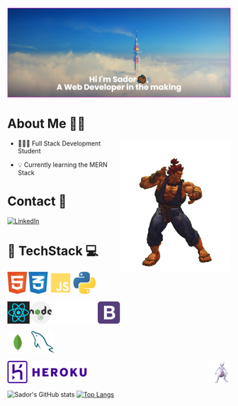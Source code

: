 ![Header](banner.png)

 # About Me 🧑🏾
 <img align="right" alt="Akuma" width="250" height="300px" src="Akuma.gif" />

- 👨🏾‍🎓 Full Stack Development Student

- 💡 Currently learning the MERN Stack


# Contact 📝            
[![LinkedIn](https://img.shields.io/badge/LinkedIn%20-%230A66C2.svg?&style=for-the-badge&logo=LinkedIn&logoColor=FFFFFF)](https://www.linkedin.com/in/sador-zerezghi/)

# 🧰 **TechStack** 💻

<!-- Languages -->
<img src="images/html.svg" height="50" > <img src="images/css.svg" height="50" > <img src="images/js.svg" height="50" > <img src="images/python.svg" height="50" > 

<!-- Frameworks, Platforms & Libaries -->
<img src="images/react.svg" height="50" ><img src="images/nodejs.svg" height="50" >
<img src="images/flask.svg" height="50" ><img src="images/express.svg" height="50" ><img src="images/bootstrap.svg" height="50" >

<!-- Databases -->
<img src="images/mongo-db.svg" height="50" > <img src="images/mysql.svg" height="50" > 

<!-- Hosting -->
<img src="images/heroku.svg" height="50" > 
<img align="right" width="50" height="50" alt="MewTwo" src="Mewtwo.gif" />

<!--![HTML5](https://img.shields.io/badge/html5-%23E34F26.svg?style=for-the-badge&logo=html5&logoColor=white)
![CSS3](https://img.shields.io/badge/css3-%231572B6.svg?style=for-the-badge&logo=css3&logoColor=white)
![JavaScript](https://img.shields.io/badge/javascript-%23323330.svg?style=for-the-badge&logo=javascript&logoColor=%23F7DF1E)
![React](https://img.shields.io/badge/react-%2320232a.svg?style=for-the-badge&logo=react&logoColor=%2361DAFB)
![Python](https://img.shields.io/badge/python-3670A0?style=for-the-badge&logo=python&logoColor=ffdd54)
![Bootstrap](https://img.shields.io/badge/bootstrap-%23563D7C.svg?style=for-the-badge&logo=bootstrap&logoColor=white)
![Django](https://img.shields.io/badge/django-%23092E20.svg?style=for-the-badge&logo=django&logoColor=white)
![Flask](https://img.shields.io/badge/flask-%23000.svg?style=for-the-badge&logo=flask&logoColor=white)
![jQuery](https://img.shields.io/badge/jquery-%230769AD.svg?style=for-the-badge&logo=jquery&logoColor=white)
![MongoDB](https://img.shields.io/badge/MongoDB-%234ea94b.svg?style=for-the-badge&logo=mongodb&logoColor=white)
![MySQL](https://img.shields.io/badge/mysql-%2300f.svg?style=for-the-badge&logo=mysql&logoColor=white)
![Express.js](https://img.shields.io/badge/express.js-%23404d59.svg?style=for-the-badge&logo=express&logoColor=%2361DAFB)
![NodeJS](https://img.shields.io/badge/node.js-6DA55F?style=for-the-badge&logo=node.js&logoColor=white)
![Heroku](https://img.shields.io/badge/heroku-%23430098.svg?style=for-the-badge&logo=heroku&logoColor=white) -->

![Sador's GitHub stats](https://github-readme-stats.vercel.app/api?username=IzzySoprano&show_icons=true&theme=highcontrast)
[![Top Langs](https://github-readme-stats.vercel.app/api/top-langs/?username=IzzySoprano&layout=compact&theme=highcontrast)](https://github.com/anuraghazra/github-readme-stats)




